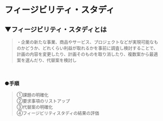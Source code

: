 # フィージビリティ・スタディ

## ▼フィージビリティ・スタディとは
>・企業の新たな事業、商品やサービス、プロジェクトなどが実現可能なものかどうか、どれくらい利益が取れるかを事前に調査し検討することで、計画の内容を変更したり、計画そのものを取り消したり、複数案から最適案を選んだり、代替案を検討し<br>
<br>

### ●手順
>①課題の明確化<br>
>②要求事項のリストアップ<br>
>③代替案の明確化<br>
>④フィージビリティスタディの結果の評価<br>
<br>

